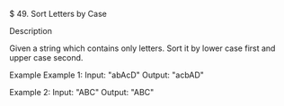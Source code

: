 $ 49. Sort Letters by Case

Description

Given a string which contains only letters. Sort it by lower case first and upper case second.

Example
Example 1:
	Input:  "abAcD"
	Output:  "acbAD"

Example 2:
	Input: "ABC"
	Output:  "ABC"
	
